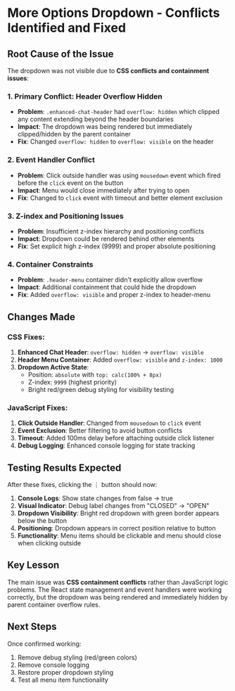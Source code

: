 # More Options Dropdown - Conflicts Identified and Fixed

## Root Cause of the Issue

The dropdown was not visible due to **CSS conflicts and containment issues**:

### 1. **Primary Conflict: Header Overflow Hidden**
- **Problem**: `.enhanced-chat-header` had `overflow: hidden` which clipped any content extending beyond the header boundaries
- **Impact**: The dropdown was being rendered but immediately clipped/hidden by the parent container
- **Fix**: Changed `overflow: hidden` to `overflow: visible` on the header

### 2. **Event Handler Conflict** 
- **Problem**: Click outside handler was using `mousedown` event which fired before the `click` event on the button
- **Impact**: Menu would close immediately after trying to open
- **Fix**: Changed to `click` event with timeout and better element exclusion

### 3. **Z-index and Positioning Issues**
- **Problem**: Insufficient z-index hierarchy and positioning conflicts
- **Impact**: Dropdown could be rendered behind other elements
- **Fix**: Set explicit high z-index (9999) and proper absolute positioning

### 4. **Container Constraints**
- **Problem**: `.header-menu` container didn't explicitly allow overflow
- **Impact**: Additional containment that could hide the dropdown
- **Fix**: Added `overflow: visible` and proper z-index to header-menu

## Changes Made

### CSS Fixes:
1. **Enhanced Chat Header**: `overflow: hidden` → `overflow: visible`
2. **Header Menu Container**: Added `overflow: visible` and `z-index: 1000`
3. **Dropdown Active State**: 
   - Position: `absolute` with `top: calc(100% + 8px)`
   - Z-index: `9999` (highest priority)
   - Bright red/green debug styling for visibility testing

### JavaScript Fixes:
1. **Click Outside Handler**: Changed from `mousedown` to `click` event
2. **Event Exclusion**: Better filtering to avoid button conflicts
3. **Timeout**: Added 100ms delay before attaching outside click listener
4. **Debug Logging**: Enhanced console logging for state tracking

## Testing Results Expected

After these fixes, clicking the ⋮ button should now:

1. **Console Logs**: Show state changes from false → true
2. **Visual Indicator**: Debug label changes from "CLOSED" → "OPEN"  
3. **Dropdown Visibility**: Bright red dropdown with green border appears below the button
4. **Positioning**: Dropdown appears in correct position relative to button
5. **Functionality**: Menu items should be clickable and menu should close when clicking outside

## Key Lesson

The main issue was **CSS containment conflicts** rather than JavaScript logic problems. The React state management and event handlers were working correctly, but the dropdown was being rendered and immediately hidden by parent container overflow rules.

## Next Steps

Once confirmed working:
1. Remove debug styling (red/green colors)
2. Remove console logging
3. Restore proper dropdown styling
4. Test all menu item functionality